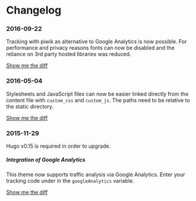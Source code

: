 # Changelog

### 2016-09-22
Tracking with piwik as alternative to Google Analytics is now possible. For performance and privacy reasons fonts can now be disabled and the reliance on 3rd party hosted libraries was reduced.

[Show me the diff](https://github.com/digitalcraftsman/hugo-agency-theme/compare/bf89cf62acf794db3a387b39f8792df807ba1698...615f5242d0c2c20b2062545d48cf15125d9ca91d)

### 2016-05-04

Stylesheets and JavaScript files can now be easier linked directly from the content file with `custom_css` and `custom_js`. The paths need to be relative to the static directory.

[Show me the diff](https://github.com/digitalcraftsman/hugo-agency-theme/commit/178dc61b1b0ee09e6a00299ee2c2ee70168b0eba)

### 2015-11-29

Hugo v0.15 is required in order to upgrade.

##### Integration of Google Analytics

This theme now supports traffic analysis via Google Analytics. Enter your tracking code under in the `googleAnalytics` variable.

[Show me the diff](https://github.com/digitalcraftsman/hugo-agency-theme/commit/f603403388d962d93af8f24e917a5d980de9dc97)
